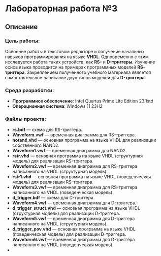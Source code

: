 # Лабораторная работа №3

## Описание

### Цель работы:

Освоение работы в текстовом редакторе и получение начальных навыков программирования на языке **VHDL**. Одновременно с этим исследуется работа таких устройств, как **RS-** и **D-триггеры**. Изучение основ языка проводится на примерах программных моделей **RS-триггера**. Закреплением полученного учебного материала является самостоятельное написание двух типов моделей для **D-триггера**. 

### Среда разработки:
- **Программное обеспечение**: Intel Quartus Prime Lite Edition 23.1std
- **Операционная система**: Windows 11 23H2

### Файлы проекта:
- **rs.bdf** — схема для RS-триггера.
- **Waveform.vwf** — временная диаграмма для RS-триггера.
- **notand.vhd** — основная программа на языке VHDL для реализации собственного NAND2.
- **Waveform1.vwf** — временная диаграмма для NAND2.
- **rstr.vhd** — основная программа на языке VHDL (структурная модель) для реализации RS-триггера.
- **Waveform2.vwf** — временная диаграмма для RS-триггера написанного на VHDL (структурная модель).
- **rstr1.vhd** — основная программа на языке VHDL (поведенческая модель) для реализации RS-триггера.
- **Waveform3.vwf** — временная диаграмма для RS-триггера написанного на VHDL (поведенческая модель).
- **d_trigger.bdf** — схема для D-триггера.
- **Waveform4.vwf** — временная диаграмма для D-триггера.
- **d_trigger_struct.vhd** — основная программа на языке VHDL (структурная модель) для реализации D-триггера.
- **Waveform5.vwf** — временная диаграмма для D-триггера написанного на VHDL (структурная модель).
- **d_trigger_pov.vhd** — основная программа на языке VHDL (поведенческая модель) для реализации D-триггера.
- **Waveform6.vwf** — временная диаграмма для D-триггера написанного на VHDL (поведенческая модель).
- 

